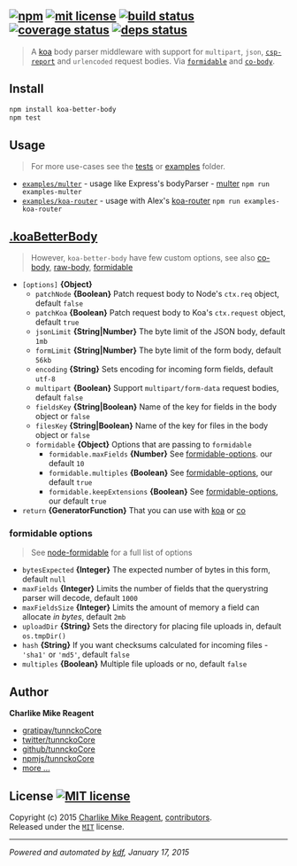 ## [![npm][npmjs-img]][npmjs-url] [![mit license][license-img]][license-url] [![build status][travis-img]][travis-url] [![coverage status][coveralls-img]][coveralls-url] [![deps status][daviddm-img]][daviddm-url]

> A [koa][koa-url] body parser middleware with support for `multipart`, `json`, [`csp-report`][csp-report] and `urlencoded` request bodies. Via [`formidable`][formidable-url] and [`co-body`][cobody-url].

## Install
```bash
npm install koa-better-body
npm test
```


## Usage
> For more use-cases see the [tests](./test.js) or [examples](./examples) folder.

- [`examples/multer`](./examples/multer.js) - usage like Express's bodyParser - [multer][multer-url] `npm run examples-multer`
- [`examples/koa-router`](./examples/koa-router.js) - usage with Alex's [koa-router][koa-router-url] `npm run examples-koa-router`


## [.koaBetterBody](index.js#L45)
> However, `koa-better-body` have few custom options, see also [co-body][cobody-url], [raw-body][rawbody-url], [formidable][formidable-url]

* `[options]` **{Object}**  
  - `patchNode` **{Boolean}** Patch request body to Node's `ctx.req` object, default `false`
  - `patchKoa` **{Boolean}** Patch request body to Koa's `ctx.request` object, default `true`
  - `jsonLimit` **{String|Number}** The byte limit of the JSON body, default `1mb`
  - `formLimit` **{String|Number}** The byte limit of the form body, default `56kb`
  - `encoding` **{String}** Sets encoding for incoming form fields, default `utf-8`
  - `multipart` **{Boolean}** Support `multipart/form-data` request bodies, default `false`
  - `fieldsKey` **{String|Boolean}** Name of the key for fields in the body object or `false`
  - `filesKey` **{String|Boolean}** Name of the key for files in the body object or `false`
  - `formidable` **{Object}** Options that are passing to `formidable`
    + `formidable.maxFields` **{Number}** See [formidable-options](./readme.md#formidable-options). our default `10`
    + `formidable.multiples` **{Boolean}** See [formidable-options](./readme.md#formidable-options), our default `true`
    + `formidable.keepExtensions` **{Boolean}** See [formidable-options](./readme.md#formidable-options), our default `true`
* `return` **{GeneratorFunction}** That you can use with [koa][koa-url] or [co][co-url]

### formidable options
> See [node-formidable][formidable-url] for a full list of options

- `bytesExpected` **{Integer}** The expected number of bytes in this form, default `null`
- `maxFields` **{Integer}** Limits the number of fields that the querystring parser will decode, default `1000`
- `maxFieldsSize` **{Integer}** Limits the amount of memory a field can allocate _in bytes_, default `2mb`
- `uploadDir` **{String}** Sets the directory for placing file uploads in, default `os.tmpDir()`
- `hash` **{String}** If you want checksums calculated for incoming files - `'sha1'` or `'md5'`, default `false`
- `multiples` **{Boolean}** Multiple file uploads or no, default `false`


## Author
**Charlike Mike Reagent**
+ [gratipay/tunnckoCore][author-gratipay]
+ [twitter/tunnckoCore][author-twitter]
+ [github/tunnckoCore][author-github]
+ [npmjs/tunnckoCore][author-npmjs]
+ [more ...][contrib-more]


## License [![MIT license][license-img]][license-url]
Copyright (c) 2015 [Charlike Mike Reagent][contrib-more], [contributors][contrib-graf].  
Released under the [`MIT`][license-url] license.


[npmjs-url]: http://npm.im/koa-better-body
[npmjs-img]: https://img.shields.io/npm/v/koa-better-body.svg?style=flat&label=koa-better-body

[coveralls-url]: https://coveralls.io/r/tunnckoCore/koa-better-body?branch=master
[coveralls-img]: https://img.shields.io/coveralls/tunnckoCore/koa-better-body.svg?style=flat

[license-url]: https://github.com/tunnckoCore/koa-better-body/blob/master/license.md
[license-img]: https://img.shields.io/badge/license-MIT-blue.svg?style=flat

[travis-url]: https://travis-ci.org/tunnckoCore/koa-better-body
[travis-img]: https://img.shields.io/travis/tunnckoCore/koa-better-body.svg?style=flat

[daviddm-url]: https://david-dm.org/tunnckoCore/koa-better-body
[daviddm-img]: https://img.shields.io/david/tunnckoCore/koa-better-body.svg?style=flat

[author-gratipay]: https://gratipay.com/tunnckoCore
[author-twitter]: https://twitter.com/tunnckoCore
[author-github]: https://github.com/tunnckoCore
[author-npmjs]: https://npmjs.org/~tunnckocore

[contrib-more]: http://j.mp/1stW47C
[contrib-graf]: https://github.com/tunnckoCore/koa-better-body/graphs/contributors

***

_Powered and automated by [kdf](https://github.com/tunnckoCore), January 17, 2015_

[cobody-url]: https://github.com/visionmedia/co-body
[rawbody-url]: https://github.com/stream-utils/raw-body
[multer-url]: https://github.com/expressjs/multer
[koa-router-url]: https://github.com/alexmingoia/koa-router
[koa-url]: https://github.com/koajs/koa
[formidable-url]: https://github.com/felixge/node-formidable
[co-url]: https://github.com/visionmedia/co
[csp-report]: https://mathiasbynens.be/notes/csp-reports
